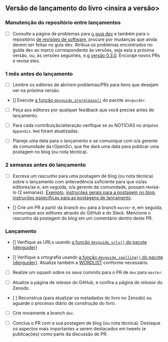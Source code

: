 ## Versão de lançamento do livro <insira a versão>

### Manutenção do repositório entre lançamentos

- [ ] Consulte a página de problemas para [o guia dev](https://github.com/ropensci/dev_guide/issues) e também para o repositório [de revisões de software](https://github.com/ropensci/software-review-meta/issues), procure por mudanças que ainda devem ser feitas no guia dev. Atribua os problemas encontrados no guida dev ao marco correspondente às versões, seja esta a próxima versão, ou, às versões seguintes, e.g [versão 0.3.0](https://github.com/ropensci/dev_guide/milestone/2). Encoraje novos PRs e revise eles.

### 1 mês antes do lançamento

- [ ] Lembre os editores de abrirem problemas/PRs para itens que desejam ver na próxima versão.

- [] Execute [a função `devguide_prerelease()`](https://github.com/ropensci-org/devguider) do pacote `devguider`.

- [ ] Peça aos editores por qualquer feedback que você precise antes do lançamento.

- [ ] Para cada contribuição/alteração verifique se as NOTÍCIAS no arquivo `Appendix.Rmd` foram atualizadas.

- [ ] Planeje uma data para o lançamento e se comunique com o/a gerente da comunidade da rOpenSci, que lhe dará uma data para publicar uma postagem no blog (ou nota técnica).


### 2 semanas antes do lançamento

- [ ] Escreva um rascunho para uma postagem de blog (ou nota técnica) sobre o lançamento com antecedência suficiente para que os/as editores/as e, em seguida, o/a gerente da comunidade, possam revisá-lo (2 semanas). [Exemplo](https://github.com/ropensci/roweb3/pull/291), [instruções gerais para a postagem no blog](https://blogguide.rpensci.org/), [instruções específicas para as postagens de lançamento](#releaseblogpost).

- [] Crie um PR a partir da branch `dev` para a branch `master` e, em seguida, comunique aos editores através do GitHub e do Slack. Mencione o rascunho da postagem do blog em um comentário dentro deste PR.

### Lançamento

- [] Verifique as URLs usando [a função `devguide_urls()` do pacote {devguider}](https://github.com/ropensci-org/devguider)

- [] Verifique a ortografia usando [a função `devguide_spelling()` do pacote {devguider}](https://github.com/rpensci-org/devguider). Atualize também a [WORDLIST](https://github.com/ropensci/dev_guide/blob/master/inst/WORDLIST) conforme necessário.

- [ ] Realize um squash sobre os seus commits para o PR de `dev` para `master`.

- [ ] Atualize a página de *release* do GitHub, e confira a página de *release* do Zenodo.

- [ ] Reconstrua (para atualizar os metadados do livro no Zenodo) ou aguarde o processo diário de construção do livro.

- [ ] Crie novamente a branch `dev`.

- [ ] Conclua o PR com a sua postagem de blog (ou nota técnica). Destaque os aspectos mais importantes a serem destacados em tweets (e publicações) como parte da discussão do PR.

